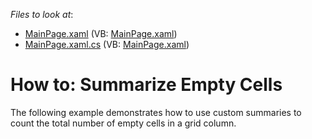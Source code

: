 <!-- default file list -->
*Files to look at*:

* [MainPage.xaml](./CS/CustomSummary/MainPage.xaml) (VB: [MainPage.xaml](./VB/CustomSummary/MainPage.xaml))
* [MainPage.xaml.cs](./CS/CustomSummary/MainPage.xaml.cs) (VB: [MainPage.xaml](./VB/CustomSummary/MainPage.xaml))
<!-- default file list end -->
# How to: Summarize Empty Cells


<p>The following example demonstrates how to use custom summaries to count the total number of empty cells in a grid column.</p>

<br/>



